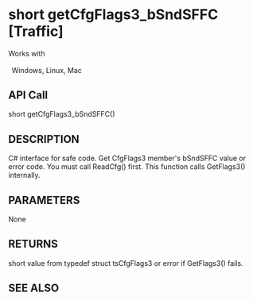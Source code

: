 # short getCfgFlags3_bSndSFFC [Traffic]

Works with <p class="s1" style="padding-top: 2pt;padding-left: 5pt;text-indent: 0pt;text-align: left;"><a name="bookmark228">&zwnj;</a>Windows, Linux, Mac</p>

## API Call
short getCfgFlags3_bSndSFFC()
## DESCRIPTION
C# interface for safe code. Get CfgFlags3 member&#39;s bSndSFFC value or error code. You must call ReadCfg() first. This function calls GetFlags3() internally.

## PARAMETERS
None

## RETURNS
short value from typedef struct tsCfgFlags3 or error if GetFlags3() fails.

## SEE ALSO


